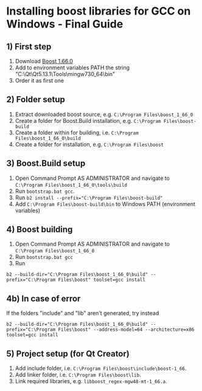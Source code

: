 # Installing boost libraries for GCC on Windows - Final Guide

## 1) First step
1. Download [Boost 1.66.0]
1. Add to environment variables PATH the string "C:\Qt\Qt5.13.1\Tools\mingw730_64\bin"
2. Order it as first one

## 2) Folder setup
1. Extract downloaded boost source, e.g. `C:\Program Files\boost_1_66_0`
2. Create a folder for Boost.Build installation, e.g. `C:\Program Files\boost-build`
2. Create a folder within for building, i.e. `C:\Program Files\boost_1_66_0\build`
3. Create a folder for installation, e.g. `C:\Program Files\boost`


## 3) Boost.Build setup
1. Open Command Prompt AS ADMINISTRATOR and navigate to `C:\Program Files\boost_1_66_0\tools\build`
2. Run `bootstrap.bat gcc`.
3. Run `b2 install --prefix="C:\Program Files\boost-build"`
4. Add `C:\Program Files\boost-build\bin` to Windows PATH (environment variables)

## 4) Boost building
1. Open Command Prompt AS ADMINISTRATOR and navigate to `C:\Program Files\boost_1_66_0`
2. Run `bootstrap.bat gcc`
3. Run
```
b2 --build-dir="C:\Program Files\boost_1_66_0\build" --prefix="C:\Program Files\boost" toolset=gcc install 
```

## 4b) In case of error
If the folders "include" and "lib" aren't generated, try instead
```
b2 --build-dir="C:\Program Files\boost_1_66_0\build" --prefix="C:\Program Files\boost" --address-model=64 --architecture=x86 toolset=gcc install 
```

## 5) Project setup (for Qt Creator)
1. Add include folder, i.e. `C:\Program Files\boost\include\boost-1_66`.
2. Add linker folder, i.e. `C:\Program Files\boost\lib`.
3. Link required libraries, e.g. `libboost_regex-mgw48-mt-1_66.a`.

[Boost 1.66.0]: https://dl.bintray.com/boostorg/release/1.66.0/source/boost_1_66_0.7z
